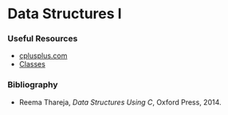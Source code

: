 # Data Structures I

### Useful Resources
  * [cplusplus.com](http://www.cplusplus.com/)
  * [Classes](https://stackoverflow.com/questions/9579930/separating-class-code-into-a-header-and-cpp-file)
### Bibliography
 * Reema Thareja, _Data Structures Using C_, Oxford Press, 2014.
